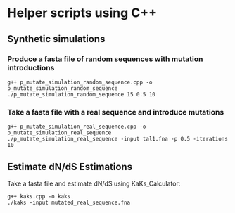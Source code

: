 # Helper scripts using C++

## Synthetic simulations

### Produce a fasta file of random sequences with mutation introductions

    g++ p_mutate_simulation_random_sequence.cpp -o p_mutate_simulation_random_sequence
    ./p_mutate_simulation_random_sequence 15 0.5 10

### Take a fasta file with a real sequence and introduce mutations

    g++ p_mutate_simulation_real_sequence.cpp -o p_mutate_simulation_real_sequence
    ./p_mutate_simulation_real_sequence -input tal1.fna -p 0.5 -iterations 10

## Estimate dN/dS Estimations

Take a fasta file and estimate dN/dS using KaKs_Calculator:

    g++ kaks.cpp -o kaks
    ./kaks -input mutated_real_sequence.fna
